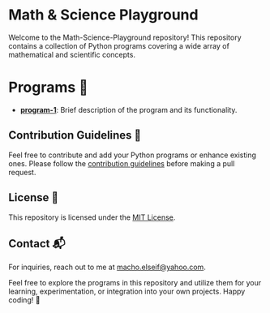 # Math & Science Playground

Welcome to the Math-Science-Playground repository! This repository contains a collection of Python programs covering a wide array of mathematical and scientific concepts.

# Programs 🚀

- [**program-1**](program-1/): Brief description of the program and its functionality.


## Contribution Guidelines 🌟
Feel free to contribute and add your Python programs or enhance existing ones. Please follow the [contribution guidelines](CONTRIBUTING.md) before making a pull request.


## License 📝

This repository is licensed under the [MIT License](LICENSE).


## Contact 📬

For inquiries, reach out to me at macho.elseif@yahoo.com.

Feel free to explore the programs in this repository and utilize them for your learning, experimentation, or integration into your own projects. Happy coding! 🧪